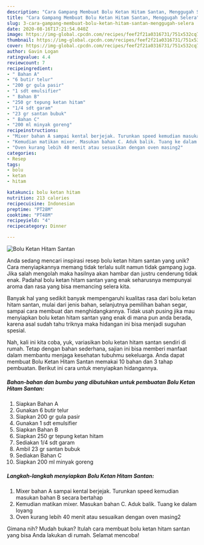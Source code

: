 ```yaml
---
description: "Cara Gampang Membuat Bolu Ketan Hitam Santan, Menggugah Selera"
title: "Cara Gampang Membuat Bolu Ketan Hitam Santan, Menggugah Selera"
slug: 3-cara-gampang-membuat-bolu-ketan-hitam-santan-menggugah-selera
date: 2020-08-16T17:21:54.040Z
image: https://img-global.cpcdn.com/recipes/feef2f21a0316731/751x532cq70/bolu-ketan-hitam-santan-foto-resep-utama.jpg
thumbnail: https://img-global.cpcdn.com/recipes/feef2f21a0316731/751x532cq70/bolu-ketan-hitam-santan-foto-resep-utama.jpg
cover: https://img-global.cpcdn.com/recipes/feef2f21a0316731/751x532cq70/bolu-ketan-hitam-santan-foto-resep-utama.jpg
author: Gavin Logan
ratingvalue: 4.4
reviewcount: 7
recipeingredient:
- " Bahan A"
- "6 butir telur"
- "200 gr gula pasir"
- "1 sdt emulsifier"
- " Bahan B"
- "250 gr tepung ketan hitam"
- "1/4 sdt garam"
- "23 gr santan bubuk"
- " Bahan C"
- "200 ml minyak goreng"
recipeinstructions:
- "Mixer bahan A sampai kental berjejak. Turunkan speed kemudian masukan bahan B secara bertahap"
- "Kemudian matikan mixer. Masukan bahan C. Aduk balik. Tuang ke dalam loyang"
- "Oven kurang lebih 40 menit atau sesuaikan dengan oven masing2"
categories:
- Resep
tags:
- bolu
- ketan
- hitam

katakunci: bolu ketan hitam 
nutrition: 213 calories
recipecuisine: Indonesian
preptime: "PT28M"
cooktime: "PT48M"
recipeyield: "4"
recipecategory: Dinner

---
```



![Bolu Ketan Hitam Santan](https://img-global.cpcdn.com/recipes/feef2f21a0316731/751x532cq70/bolu-ketan-hitam-santan-foto-resep-utama.jpg)

Anda sedang mencari inspirasi resep bolu ketan hitam santan yang unik? Cara menyiapkannya memang tidak terlalu sulit namun tidak gampang juga. Jika salah mengolah maka hasilnya akan hambar dan justru cenderung tidak enak. Padahal bolu ketan hitam santan yang enak seharusnya mempunyai aroma dan rasa yang bisa memancing selera kita.

Banyak hal yang sedikit banyak mempengaruhi kualitas rasa dari bolu ketan hitam santan, mulai dari jenis bahan, selanjutnya pemilihan bahan segar, sampai cara membuat dan menghidangkannya. Tidak usah pusing jika mau menyiapkan bolu ketan hitam santan yang enak di mana pun anda berada, karena asal sudah tahu triknya maka hidangan ini bisa menjadi suguhan spesial.




Nah, kali ini kita coba, yuk, variasikan bolu ketan hitam santan sendiri di rumah. Tetap dengan bahan sederhana, sajian ini bisa memberi manfaat dalam membantu menjaga kesehatan tubuhmu sekeluarga. Anda dapat membuat Bolu Ketan Hitam Santan memakai 10 bahan dan 3 tahap pembuatan. Berikut ini cara untuk menyiapkan hidangannya.

<!--inarticleads1-->

##### Bahan-bahan dan bumbu yang dibutuhkan untuk pembuatan Bolu Ketan Hitam Santan:

1. Siapkan  Bahan A
1. Gunakan 6 butir telur
1. Siapkan 200 gr gula pasir
1. Gunakan 1 sdt emulsifier
1. Siapkan  Bahan B
1. Siapkan 250 gr tepung ketan hitam
1. Sediakan 1/4 sdt garam
1. Ambil 23 gr santan bubuk
1. Sediakan  Bahan C
1. Siapkan 200 ml minyak goreng




<!--inarticleads2-->

##### Langkah-langkah menyiapkan Bolu Ketan Hitam Santan:

1. Mixer bahan A sampai kental berjejak. Turunkan speed kemudian masukan bahan B secara bertahap
1. Kemudian matikan mixer. Masukan bahan C. Aduk balik. Tuang ke dalam loyang
1. Oven kurang lebih 40 menit atau sesuaikan dengan oven masing2




Gimana nih? Mudah bukan? Itulah cara membuat bolu ketan hitam santan yang bisa Anda lakukan di rumah. Selamat mencoba!
